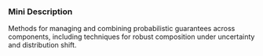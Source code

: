 ### Mini Description

Methods for managing and combining probabilistic guarantees across components, including techniques for robust composition under uncertainty and distribution shift.
